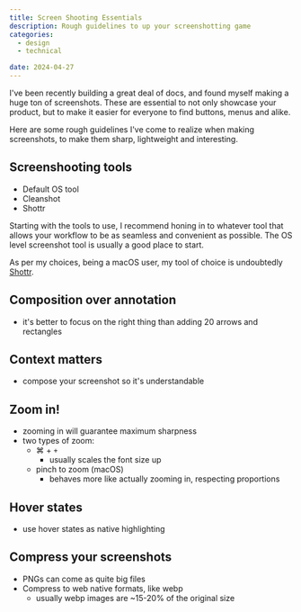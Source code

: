 ```yaml
---
title: Screen Shooting Essentials
description: Rough guidelines to up your screenshotting game
categories:
  - design
  - technical

date: 2024-04-27
---
```


I've been recently building a great deal of docs, and found myself making a
huge ton of screenshots. These are essential to not only showcase your product,
but to make it easier for everyone to find buttons, menus and alike.

Here are some rough guidelines I've come to realize when making screenshots,
to make them sharp, lightweight and interesting.

## Screenshooting tools

- Default OS tool
- Cleanshot
- Shottr

Starting with the tools to use, I recommend honing in to whatever tool that allows your
workflow to be as seamless and convenient as possible. The OS level screenshot tool
is usually a good place to start.

As per my choices, being a macOS user, my tool of choice is undoubtedly [Shottr](https://shottr.cc/).

## Composition over annotation

- it's better to focus on the right thing than adding 20 arrows and rectangles

## Context matters

- compose your screenshot so it's understandable

## Zoom in!

- zooming in will guarantee maximum sharpness
- two types of zoom:
  - ⌘ + `+`
    - usually scales the font size up
  - pinch to zoom (macOS)
    - behaves more like actually zooming in, respecting proportions

## Hover states

- use hover states as native highlighting

## Compress your screenshots

- PNGs can come as quite big files
- Compress to web native formats, like webp
  - usually webp images are ~15-20% of the original size
